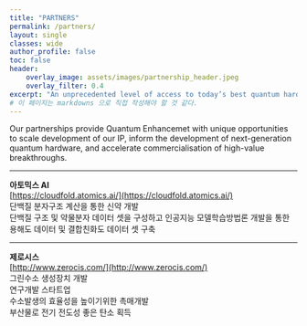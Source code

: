 ```yaml
---
title: "PARTNERS"
permalink: /partners/
layout: single
classes: wide
author_profile: false
toc: false
header:
    overlay_image: assets/images/partnership_header.jpeg
    overlay_filter: 0.4
excerpt: "An unprecedented level of access to today’s best quantum hardware"
# 이 페이지는 markdowns 으로 직접 작성해야 할 것 같다.  
---
```


Our partnerships provide Quantum Enhancemet with unique opportunities to scale development of our IP, inform the development of next-generation quantum hardware, and accelerate commercialisation of high-value breakthroughs.  

---------------------------------------

 
**아토믹스 AI**  
[https://cloudfold.atomics.ai/](https://cloudfold.atomics.ai/)  
단백질 분자구조 계산을 통한 신약 개발  
단백질 구조 및 약물분자 데이터 셋을 구성하고 인공지능 모델학습방법론 개발을 통한 용해도 데이터 및 결합친화도 데이터 셋 구축 

---------------------------------------


**제로시스**  
[http://www.zerocis.com/](http://www.zerocis.com/)  
그린수소 생성장치 개발  
연구개발 스타트업  
수소발생의 효율성을 높이기위한 촉매개발  
부산물로 전기 전도성 좋은 탄소 획득  




